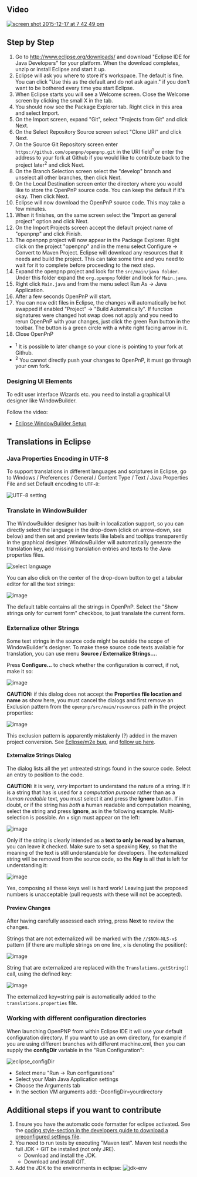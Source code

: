 ## Video

[![screen shot 2015-12-17 at 7 42 49 pm](https://cloud.githubusercontent.com/assets/1182323/11888779/72454a3a-a4f6-11e5-9907-725518ad7c02.png)](https://www.youtube.com/watch?v=Ml03yALid10)

## Step by Step

1. Go to http://www.eclipse.org/downloads/ and download "Eclipse IDE for Java Developers" for your platform. When the download completes, unzip or install Eclipse and start it up.
2. Eclipse will ask you where to store it's workspace. The default is fine. You can click "Use this as the default and do not ask again." if you don't want to be bothered every time you start Eclipse.
3. When Eclipse starts you will see a Welcome screen. Close the Welcome screen by clicking the small X in the tab.
4. You should now see the Package Explorer tab. Right click in this area and select Import.
5. On the Import screen, expand "Git", select "Projects from Git" and click Next.
6. On the Select Repository Source screen select "Clone URI" and click Next.
7. On the Source Git Repository screen enter `https://github.com/openpnp/openpnp.git` in the URI field<sup>1</sup> or enter the address to your fork at Github if you would like to contribute back to the project later<sup>2</sup> and click Next.
8. On the Branch Selection screen select the "develop" branch and unselect all other branches, then click Next.
9. On the Local Destination screen enter the directory where you would like to store the OpenPnP source code. You can keep the default if it's okay. Then click Next.
10. Eclipse will now download the OpenPnP source code. This may take a few minutes.
11. When it finishes, on the same screen select the "Import as general project" option and click Next.
12. On the Import Projects screen accept the default project name of "openpnp" and click Finish.
13. The openpnp project will now appear in the Package Explorer. Right click on the project "openpnp" and in the menu select Configure -> Convert to Maven Project. Eclipse will download any resources that it needs and build the project. This can take some time and you need to wait for it to complete before proceeding to the next step. 
14. Expand the openpnp project and look for the `src/main/java folder`. Under this folder expand the `org.openpnp` folder and look for `Main.java`.
15. Right click `Main.java` and from the menu select Run As -> Java Application.
16. After a few seconds OpenPnP will start.
17. You can now edit files in Eclipse, the changes will automatically be hot swapped if enabled "Project" -> "Build Automatically". If function signatures were changed hot swap does not apply and you need to rerun OpenPnP with your changes, just click the green Run button in the toolbar. The button is a green circle with a white right facing arrow in it.
18. Close OpenPnP
* <sup>1</sup> It is possible to later change so your clone is pointing to your fork at Github.
* <sup>2</sup> You cannot directly push your changes to OpenPnP, it must go through your own fork.

### Designing UI Elements
To edit user interface Wizards etc. you need to install a graphical UI designer like WindowBuilder.

Follow the video:
- [Eclipse WindowBuilder Setup](https://youtu.be/bOiI6bGpINY)

## Translations in Eclipse

### Java Properties Encoding in UTF-8

To support translations in different languages and scriptures in Eclipse, go to Windows / Preferences / General / Content Type / Text / Java Properties File and set Default encoding to `UTF-8`:

![UTF-8 setting](https://user-images.githubusercontent.com/9963310/205128585-a3a652f0-099f-414f-918c-04ac4b1171d8.png)

### Translate in WindowBuilder

The WindowBuilder designer has built-in localization support, so you can directly select the language in the drop-down (click on arrow-down, see below) and then set and preview texts like labels and tooltips transparently in the graphical designer. WindowBuilder will automatically generate the translation key, add missing translation entries and texts to the Java properties files.

![select language](https://user-images.githubusercontent.com/9963310/205491644-3687cbe9-cf98-44cb-ba7c-e9da8e5e1981.png)

You can also click on the center of the drop-down button to get a tabular editor for all the text strings:

![image](https://user-images.githubusercontent.com/9963310/205493808-56053e4d-a22c-439f-8f89-5e00ba5b499c.png)

The default table contains all the strings in OpenPnP. Select the "Show strings only for current form" checkbox, to just translate the current form.

### Externalize other Strings

Some text strings in the source code might be outside the scope of WindowBuilder's designer. To make these source code texts available for translation, you can use menu **Source / Externalize Strings...**. 

Press **Configure...** to check whether the configuration is correct, if not, make it so:

![image](https://user-images.githubusercontent.com/9963310/205495114-7d3b7c41-15a7-41ea-8614-17a38d60d195.png)

**CAUTION:** if this dialog does not accept the **Properties file location and name** as show here, you must cancel the dialogs and first remove an Exclusion pattern from the `openpnp/src/main/resources` path in the project properties:

![image](https://user-images.githubusercontent.com/9963310/205499213-172562d4-751b-4d4f-8113-9852f7b8748d.png)

This exclusion pattern is apparently mistakenly (?) added in the maven project conversion. See [Eclipse/m2e bug](https://bugs.eclipse.org/bugs/show_bug.cgi?id=369296), and [follow up here](https://github.com/eclipse-m2e/m2e-core/issues/139).

#### Externalize Strings Dialog

The dialog lists all the yet untreated strings found in the source code. Select an entry to position to the code.

**CAUTION:** it is very, _very_ important to understand the nature of a string. If it is a string that has is used for a _computation purpose_ rather than as a _human readable_ text, you must select it and press the **Ignore** button. If in doubt, or if the string has _both_ a human readable and computation meaning, select the string and press **Ignore**, as in the following example. Multi-selection is possible. An `x` sign must appear on the left:

![image](https://user-images.githubusercontent.com/9963310/205495428-20cae7e7-2ed9-49e2-8edb-9c7f2a2e51a0.png)

Only if the string is clearly intended as a **text to only be read by a human**, you can leave it checked. Make sure to set a speaking **Key**, so that the meaning of the text is still understandable for developers. The externalized string will be removed from the source code, so the **Key** is all that is left for understanding it:

![image](https://user-images.githubusercontent.com/9963310/205496316-33658b56-931a-4aed-85ee-b42118d8e964.png)

Yes, composing all these keys well is hard work! Leaving just the proposed numbers is unacceptable (pull requests with these will not be accepted). 

#### Preview Changes

After having carefully assessed each string, press **Next** to review the changes. 

Strings that are not externalized will be marked with the `//$NON-NLS-x$` pattern (if there are multiple strings on one line, `x` is denoting the position): 

![image](https://user-images.githubusercontent.com/9963310/205496468-06466ef8-5b4a-41d4-8413-700785ada917.png)

String that are externalized are replaced with the `Translations.getString()` call, using the defined key:

![image](https://user-images.githubusercontent.com/9963310/205496447-8f6da8ca-22fb-4f72-8ce4-d2a2f5a90fa2.png)

The externalized key=string pair is automatically added to the `translations.properties` file. 

### Working with different configuration directories

When launching OpenPNP from within Eclipse IDE it will use your default configuration directory.
If you want to use an own directory, for example if you are using different branches with different machine.xml, then you can supply the **configDir** variable in the "Run Configuration":

![eclipse_configDir](https://user-images.githubusercontent.com/11256235/90951519-ff069600-e45b-11ea-90e3-b6bf13bd6caf.png)

* Select menu "Run -> Run configurations"
* Select your Main Java Application settings
* Choose the Arguments tab
* In the section VM arguments add: -DconfigDir=yourdirectory

## Additional steps if you want to contribute
1. Ensure you have the automatic code formatter for eclipse activated. See the [coding style-section in the developers guide to download a preconfigured settings file](https://github.com/openpnp/openpnp/wiki/Developers-Guide#coding-style).
2. You need to run tests by executing "Maven test". Maven test needs the full JDK + GIT be installed (not only JRE).
    * Download and install the JDK.
    * Download and install GIT.
5. Add the JDK to the environments in eclipse:
![jdk-env](https://user-images.githubusercontent.com/3868450/51134165-166cae80-1837-11e9-933e-2a6fbf1301ac.PNG)

